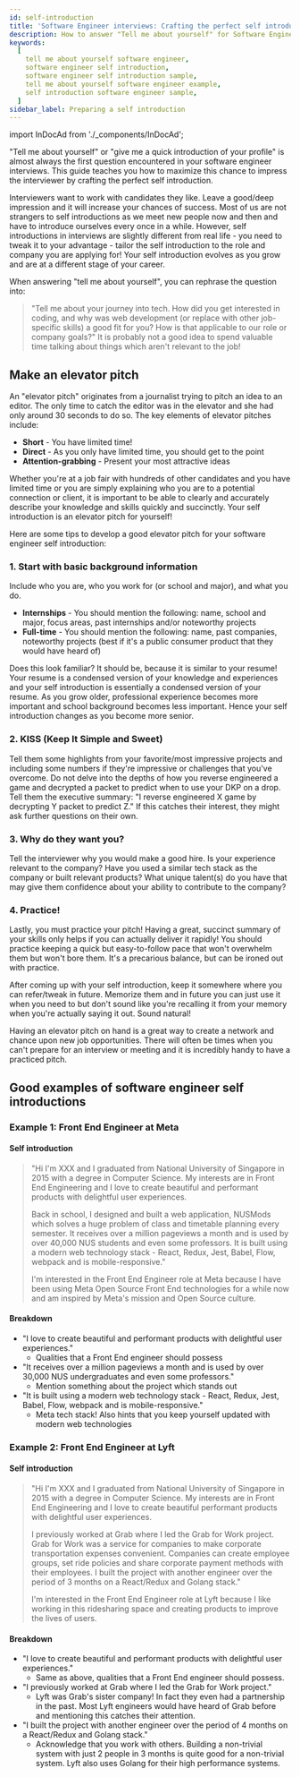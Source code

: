 ```yaml
---
id: self-introduction
title: 'Software Engineer interviews: Crafting the perfect self introduction'
description: How to answer "Tell me about yourself" for Software Engineer interviews
keywords:
  [
    tell me about yourself software engineer,
    software engineer self introduction,
    software engineer self introduction sample,
    tell me about yourself software engineer example,
    self introduction software engineer sample,
  ]
sidebar_label: Preparing a self introduction
---
```


import InDocAd from './\_components/InDocAd';

"Tell me about yourself" or "give me a quick introduction of your profile" is almost always the first question encountered in your software engineer interviews. This guide teaches you how to maximize this chance to impress the interviewer by crafting the perfect self introduction.

Interviewers want to work with candidates they like. Leave a good/deep impression and it will increase your chances of success. Most of us are not strangers to self introductions as we meet new people now and then and have to introduce ourselves every once in a while. However, self introductions in interviews are slightly different from real life - you need to tweak it to your advantage - tailor the self introduction to the role and company you are applying for! Your self introduction evolves as you grow and are at a different stage of your career.

When answering "tell me about yourself", you can rephrase the question into:

> "Tell me about your journey into tech. How did you get interested in coding, and why was web development (or replace with other job-specific skills) a good fit for you? How is that applicable to our role or company goals?" It is probably not a good idea to spend valuable time talking about things which aren't relevant to the job!

## Make an elevator pitch

An "elevator pitch" originates from a journalist trying to pitch an idea to an editor. The only time to catch the editor was in the elevator and she had only around 30 seconds to do so. The key elements of elevator pitches include:

- **Short** - You have limited time!
- **Direct** - As you only have limited time, you should get to the point
- **Attention-grabbing** - Present your most attractive ideas

Whether you're at a job fair with hundreds of other candidates and you have limited time or you are simply explaining who you are to a potential connection or client, it is important to be able to clearly and accurately describe your knowledge and skills quickly and succinctly. Your self introduction is an elevator pitch for yourself!

Here are some tips to develop a good elevator pitch for your software engineer self introduction:

### 1. Start with basic background information

Include who you are, who you work for (or school and major), and what you do.

- **Internships** - You should mention the following: name, school and major, focus areas, past internships and/or noteworthy projects
- **Full-time** - You should mention the following: name, past companies, noteworthy projects (best if it's a public consumer product that they would have heard of)

Does this look familiar? It should be, because it is similar to your resume! Your resume is a condensed version of your knowledge and experiences and your self introduction is essentially a condensed version of your resume. As you grow older, professional experience becomes more important and school background becomes less important. Hence your self introduction changes as you become more senior.

### 2. KISS (Keep It Simple and Sweet)

Tell them some highlights from your favorite/most impressive projects and including some numbers if they're impressive or challenges that you've overcome. Do not delve into the depths of how you reverse engineered a game and decrypted a packet to predict when to use your DKP on a drop. Tell them the executive summary: "I reverse engineered X game by decrypting Y packet to predict Z." If this catches their interest, they might ask further questions on their own.

### 3. Why do they want you?​

Tell the interviewer why you would make a good hire. Is your experience relevant to the company? Have you used a similar tech stack as the company or built relevant products? What unique talent(s) do you have that may give them confidence about your ability to contribute to the company?

### 4. Practice!​

Lastly, you must practice your pitch! Having a great, succinct summary of your skills only helps if you can actually deliver it rapidly! You should practice keeping a quick but easy-to-follow pace that won't overwhelm them but won't bore them. It's a precarious balance, but can be ironed out with practice.

After coming up with your self introduction, keep it somewhere where you can refer/tweak in future. Memorize them and in future you can just use it when you need to but don't sound like you're recalling it from your memory when you're actually saying it out. Sound natural!

Having an elevator pitch on hand is a great way to create a network and chance upon new job opportunities. There will often be times when you can't prepare for an interview or meeting and it is incredibly handy to have a practiced pitch.

## Good examples of software engineer self introductions

### Example 1: Front End Engineer at Meta

#### Self introduction

> "Hi I'm XXX and I graduated from National University of Singapore in 2015 with a degree in Computer Science. My interests are in Front End Engineering and I love to create beautiful and performant products with delightful user experiences.
>
> Back in school, I designed and built a web application, NUSMods which solves a huge problem of class and timetable planning every semester. It receives over a million pageviews a month and is used by over 40,000 NUS students and even some professors. It is built using a modern web technology stack - React, Redux, Jest, Babel, Flow, webpack and is mobile-responsive."
>
> I'm interested in the Front End Engineer role at Meta because I have been using Meta Open Source Front End technologies for a while now and am inspired by Meta's mission and Open Source culture.

#### Breakdown

- "I love to create beautiful and performant products with delightful user experiences."
  - Qualities that a Front End engineer should possess
- "It receives over a million pageviews a month and is used by over 30,000 NUS undergraduates and even some professors."
  - Mention something about the project which stands out
- "It is built using a modern web technology stack - React, Redux, Jest, Babel, Flow, webpack and is mobile-responsive."
  - Meta tech stack! Also hints that you keep yourself updated with modern web technologies

### Example 2: Front End Engineer at Lyft

#### Self introduction

> "Hi I'm XXX and I graduated from National University of Singapore in 2015 with a degree in Computer Science. My interests are in Front End Engineering and I love to create beautiful performant products with delightful user experiences.
>
> I previously worked at Grab where I led the Grab for Work project. Grab for Work was a service for companies to make corporate transportation expenses convenient. Companies can create employee groups, set ride policies and share corporate payment methods with their employees. I built the project with another engineer over the period of 3 months on a React/Redux and Golang stack."
>
> I'm interested in the Front End Engineer role at Lyft because I like working in this ridesharing space and creating products to improve the lives of users.

#### Breakdown

- "I love to create beautiful and performant products with delightful user experiences."
  - Same as above, qualities that a Front End engineer should possess.
- "I previously worked at Grab where I led the Grab for Work project."
  - Lyft was Grab's sister company! In fact they even had a partnership in the past. Most Lyft engineers would have heard of Grab before and mentioning this catches their attention.
- "I built the project with another engineer over the period of 4 months on a React/Redux and Golang stack."
  - Acknowledge that you work with others. Building a non-trivial system with just 2 people in 3 months is quite good for a non-trivial system. Lyft also uses Golang for their high performance systems.
